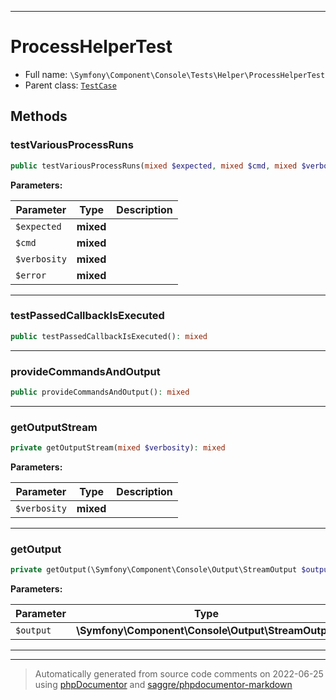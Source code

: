 ***

# ProcessHelperTest





* Full name: `\Symfony\Component\Console\Tests\Helper\ProcessHelperTest`
* Parent class: [`TestCase`](../../../../../PHPUnit/Framework/TestCase.md)




## Methods


### testVariousProcessRuns



```php
public testVariousProcessRuns(mixed $expected, mixed $cmd, mixed $verbosity, mixed $error): mixed
```








**Parameters:**

| Parameter | Type | Description |
|-----------|------|-------------|
| `$expected` | **mixed** |  |
| `$cmd` | **mixed** |  |
| `$verbosity` | **mixed** |  |
| `$error` | **mixed** |  |




***

### testPassedCallbackIsExecuted



```php
public testPassedCallbackIsExecuted(): mixed
```











***

### provideCommandsAndOutput



```php
public provideCommandsAndOutput(): mixed
```











***

### getOutputStream



```php
private getOutputStream(mixed $verbosity): mixed
```








**Parameters:**

| Parameter | Type | Description |
|-----------|------|-------------|
| `$verbosity` | **mixed** |  |




***

### getOutput



```php
private getOutput(\Symfony\Component\Console\Output\StreamOutput $output): mixed
```








**Parameters:**

| Parameter | Type | Description |
|-----------|------|-------------|
| `$output` | **\Symfony\Component\Console\Output\StreamOutput** |  |




***


***
> Automatically generated from source code comments on 2022-06-25 using [phpDocumentor](http://www.phpdoc.org/) and [saggre/phpdocumentor-markdown](https://github.com/Saggre/phpDocumentor-markdown)
